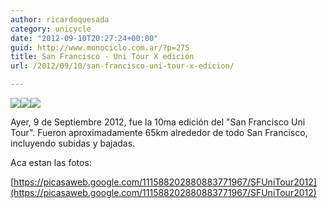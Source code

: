 ```yaml
---
author: ricardoquesada
category: unicycle
date: "2012-09-10T20:27:24+00:00"
guid: http://www.monociclo.com.ar/?p=275
title: San Francisco - Uni Tour X edición
url: /2012/09/10/san-francisco-uni-tour-x-edicion/

---
```

![](https://lh3.googleusercontent.com/-r8pHfQLcUt4/UGiU72fvkxI/AAAAAAAApfM/xyUsVqqAbbc/s800/unitour_map.jpg)![](https://lh4.googleusercontent.com/-zrXCv-YohRc/UGdU8Jp4X_I/AAAAAAAApdg/07GTC4T_ymo/s800/561474_10152123859445121_1489456728_n.jpg)![](https://lh4.googleusercontent.com/-DbvrB-4tq7I/UGdVFGKQWNI/AAAAAAAApds/ot7HmFBn3fU/s800/475047_10152123850120121_1773017759_o.jpg)

Ayer, 9 de Septiembre 2012, fue la 10ma edición del "San Francisco Uni Tour". Fueron aproximadamente 65km alrededor de todo San Francisco, incluyendo subidas y bajadas.

Aca estan las fotos:

[https://picasaweb.google.com/111588202880883771967/SFUniTour2012](https://picasaweb.google.com/111588202880883771967/SFUniTour2012)
